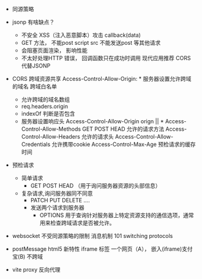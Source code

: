 - 同源策略
- jsonp 有啥缺点？
  - 不安全 
    <script src=""></script>
    <script>
      fetch('')  
    </script>  XSS（注入恶意脚本）攻击 
    callback(data)
  - GET 方法， 不能post 
    script src 不能发送post 等其他请求
  - 会阻塞页面渲染， 影响性能
  - 不太好处理HTTP 错误， 回调函数只在成功时调用
  现代应用推荐 CORS 代替JSONP 
- CORS 
  跨域资源共享
  Access-Control-Allow-Origin: * 
    服务器设置允许跨域的域名
    跨域白名单
    - 允许跨域的域名数组
    - req.headers.origin 
    - indexOf 判断是否包含
    - 服务器设置响应头 Access-Control-Allow-Origin orign || * 
  Access-Control-Allow-Methods  GET POST HEAD 
    允许的请求方法
  Access-Control-Allow-Headers
    允许的请求头
  Access-Control-Allow-Credentials
    允许携带cookie
  Access-Control-Max-Age
    预检请求的缓存时间

- 预检请求
  - 简单请求
    - GET POST HEAD （用于询问服务器资源的头部信息）
  - 复杂请求,询问服务器同不同意
    - PATCH PUT DELETE .... 
    - 发送两个请求到服务器 
      - OPTIONS 用于查询针对服务器上特定资源支持的通信选项，通常用来检查跨域请求是否被允许。

- websocket
  不受同源策略的限制
  消息机制
  101 switching protocols

- postMessage html5 新特性
  iframe 标签 
  一个网页（A）， 嵌入(iframe)支付宝(B) 
  不跨域 

- vite proxy 反向代理
